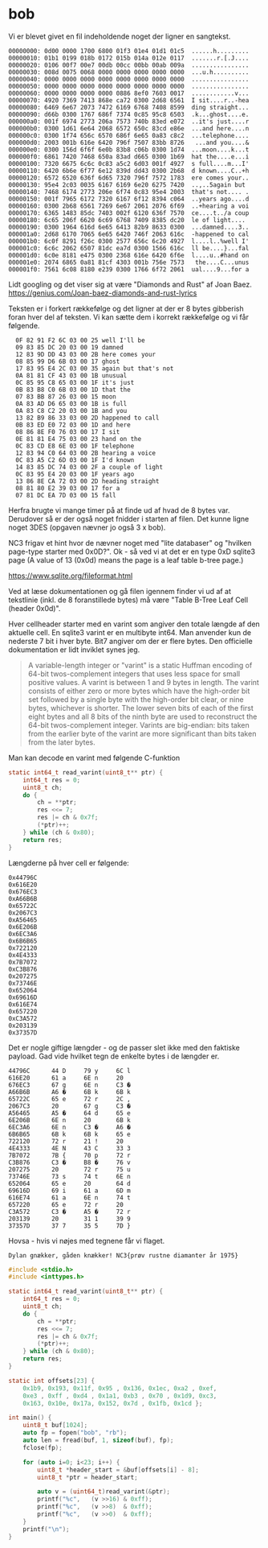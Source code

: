 # bob

Vi er blevet givet en fil indeholdende noget der ligner en sangtekst.

    00000000: 0d00 0000 1700 6800 01f3 01e4 01d1 01c5  ......h.........
    00000010: 01b1 0199 018b 0172 015b 014a 012e 0117  .......r.[.J....
    00000020: 0106 00f7 00e7 00db 00cc 00bb 00ab 009a  ................
    00000030: 008d 0075 0068 0000 0000 0000 0000 0000  ...u.h..........
    00000040: 0000 0000 0000 0000 0000 0000 0000 0000  ................
    00000050: 0000 0000 0000 0000 0000 0000 0000 0000  ................
    00000060: 0000 0000 0000 0000 0886 8ef0 7603 0017  ............v...
    00000070: 4920 7369 7413 868e ca72 0300 2d68 6561  I sit....r..-hea
    00000080: 6469 6e67 2073 7472 6169 6768 7408 8599  ding straight...
    00000090: d66b 0300 1767 686f 7374 0c85 95c8 6503  .k...ghost....e.
    000000a0: 001f 6974 2773 206a 7573 740b 83ed e072  ..it's just....r
    000000b0: 0300 1d61 6e64 2068 6572 650c 83cd e86e  ...and here....n
    000000c0: 0300 1f74 656c 6570 686f 6e65 0a83 c8c2  ...telephone....
    000000d0: 2003 001b 616e 6420 796f 7507 83bb 8726   ...and you....&
    000000e0: 0300 156d 6f6f 6e0b 83b8 c06b 0300 1d74  ...moon....k...t
    000000f0: 6861 7420 7468 650a 83ad d665 0300 1b69  hat the....e...i
    00000100: 7320 6675 6c6c 0c83 a5c2 6d03 001f 4927  s full....m...I'
    00000110: 6420 6b6e 6f77 6e12 839d dd43 0300 2b68  d known....C..+h
    00000120: 6572 6520 636f 6d65 7320 796f 7572 1783  ere comes your..
    00000130: 95e4 2c03 0035 6167 6169 6e20 6275 7420  ..,..5again but 
    00000140: 7468 6174 2773 206e 6f74 0c83 95e4 2003  that's not.... .
    00000150: 001f 7965 6172 7320 6167 6f12 8394 c064  ..years ago....d
    00000160: 0300 2b68 6561 7269 6e67 2061 2076 6f69  ..+hearing a voi
    00000170: 6365 1483 85dc 7403 002f 6120 636f 7570  ce....t../a coup
    00000180: 6c65 206f 6620 6c69 6768 7409 8385 dc20  le of light.... 
    00000190: 0300 1964 616d 6e65 6413 82b9 8633 0300  ...damned....3..
    000001a0: 2d68 6170 7065 6e65 6420 746f 2063 616c  -happened to cal
    000001b0: 6c0f 8291 f26c 0300 2577 656c 6c20 4927  l....l..%well I'
    000001c0: 6c6c 2062 6507 81dc ea7d 0300 1566 616c  ll be....}...fal
    000001d0: 6c0e 8181 e475 0300 2368 616e 6420 6f6e  l....u..#hand on
    000001e0: 2074 6865 0a81 81cf 4303 001b 756e 7573   the....C...unus
    000001f0: 7561 6c08 8180 e239 0300 1766 6f72 2061  ual....9...for a

Lidt googling og det viser sig at være "Diamonds and Rust"
af Joan Baez. <https://genius.com/Joan-baez-diamonds-and-rust-lyrics>

Teksten er i forkert rækkefølge og det ligner at der er 8 bytes gibberish foran hver del af teksten. Vi kan sætte dem i korrekt rækkefølge og vi får følgende.

      0F 82 91 F2 6C 03 00 25 well I'll be
      09 83 85 DC 20 03 00 19 damned
      12 83 9D DD 43 03 00 2B here comes your
      08 85 99 D6 6B 03 00 17 ghost
      17 83 95 E4 2C 03 00 35 again but that's not
      0A 81 81 CF 43 03 00 1B unusual
      0C 85 95 C8 65 03 00 1F it's just
      0B 83 B8 C0 6B 03 00 1D that the
      07 83 BB 87 26 03 00 15 moon
      0A 83 AD D6 65 03 00 1B is full
      0A 83 C8 C2 20 03 00 1B and you
      13 82 B9 86 33 03 00 2D happened to call
      0B 83 ED E0 72 03 00 1D and here
      08 86 8E F0 76 03 00 17 I sit
      0E 81 81 E4 75 03 00 23 hand on the
      0C 83 CD E8 6E 03 00 1F telephone
      12 83 94 C0 64 03 00 2B hearing a voice
      0C 83 A5 C2 6D 03 00 1F I'd known
      14 83 85 DC 74 03 00 2F a couple of light
      0C 83 95 E4 20 03 00 1F years ago
      13 86 8E CA 72 03 00 2D heading straight
      08 81 80 E2 39 03 00 17 for a
      07 81 DC EA 7D 03 00 15 fall

Herfra brugte vi mange timer på at finde ud af hvad de 8 bytes var. Derudover så er der også noget fnidder i starten af filen. Det kunne ligne noget 3DES (opgaven nævner jo også 3 x bob).

NC3 frigav et hint hvor de nævner noget med "lite databaser" og "hvilken page-type starter med 0x0D?". Ok - så ved vi at det er en type 0xD sqlite3 page (A value of 13 (0x0d) means the page is a leaf table b-tree page.)

<https://www.sqlite.org/fileformat.html>

Ved at læse dokumentationen og gå filen igennem finder vi ud af at tekstlinie (inkl. de 8 foranstillede bytes) må være "Table B-Tree Leaf Cell (header 0x0d)".

Hver cellheader starter med en varint som angiver den totale længde af den aktuelle cell. En sqlite3 varint er en multibyte int64. Man anvender kun de nederste 7 bit i hver byte. Bit7 angiver om der er flere bytes. Den officielle dokumentation er lidt inviklet synes jeg.

> A variable-length integer or "varint" is a static Huffman encoding of 64-bit twos-complement integers that uses less space for small positive values. A varint is between 1 and 9 bytes in length. The varint consists of either zero or more bytes which have the high-order bit set followed by a single byte with the high-order bit clear, or nine bytes, whichever is shorter. The lower seven bits of each of the first eight bytes and all 8 bits of the ninth byte are used to reconstruct the 64-bit twos-complement integer. Varints are big-endian: bits taken from the earlier byte of the varint are more significant than bits taken from the later bytes.

Man kan decode en varint med følgende C-funktion

```C
static int64_t read_varint(uint8_t** ptr) {
    int64_t res = 0;
	uint8_t ch;
    do {
		ch = **ptr;
		res <<= 7;
		res |= ch & 0x7f;
		(*ptr)++;
	} while (ch & 0x80);
	return res;
}
```

Længderne på hver cell er følgende:
    
    0x44796C 
    0x616E20 
    0x676EC3 
    0xA66B6B 
    0x65722C 
    0x2067C3 
    0xA56465 
    0x6E206B 
    0x6EC3A6 
    0x6B6B65 
    0x722120 
    0x4E4333 
    0x7B7072 
    0xC3B876 
    0x207275 
    0x73746E 
    0x652064 
    0x69616D 
    0x616E74 
    0x657220 
    0xC3A572 
    0x203139 
    0x37357D 


Det er nogle giftige længder - og de passer slet ikke med den faktiske payload. Gad vide hvilket tegn de enkelte bytes i de længder er.

    44796C      44 D     79 y     6C l 
    616E20      61 a     6E n     20   
    676EC3      67 g     6E n     C3 � 
    A66B6B      A6 �     6B k     6B k 
    65722C      65 e     72 r     2C , 
    2067C3      20       67 g     C3 � 
    A56465      A5 �     64 d     65 e 
    6E206B      6E n     20       6B k 
    6EC3A6      6E n     C3 �     A6 � 
    6B6B65      6B k     6B k     65 e 
    722120      72 r     21 !     20   
    4E4333      4E N     43 C     33 3 
    7B7072      7B {     70 p     72 r 
    C3B876      C3 �     B8 �     76 v 
    207275      20       72 r     75 u 
    73746E      73 s     74 t     6E n 
    652064      65 e     20       64 d 
    69616D      69 i     61 a     6D m 
    616E74      61 a     6E n     74 t 
    657220      65 e     72 r     20   
    C3A572      C3 �     A5 �     72 r 
    203139      20       31 1     39 9 
    37357D      37 7     35 5     7D } 
    
Hovsa - hvis vi nøjes med tegnene får vi flaget.

    Dylan gnækker, gåden knækker! NC3{prøv rustne diamanter år 1975}
    
```C
#include <stdio.h>
#include <inttypes.h>

static int64_t read_varint(uint8_t** ptr) {
    int64_t res = 0;
	uint8_t ch;
    do {
		ch = **ptr;
		res <<= 7;
		res |= ch & 0x7f;
		(*ptr)++;
	} while (ch & 0x80);
	return res;
}

static int offsets[23] {
	0x1b9, 0x193, 0x11f, 0x95 , 0x136, 0x1ec, 0xa2 , 0xef,
	0xe3 , 0xff , 0xd4 , 0x1a1, 0xb3 , 0x70 , 0x1d9, 0xc3,
	0x163, 0x10e, 0x17a, 0x152, 0x7d , 0x1fb, 0x1cd };

int main() {
	uint8_t buf[1024];
	auto fp = fopen("bob", "rb");
	auto len = fread(buf, 1, sizeof(buf), fp);
	fclose(fp);

	for (auto i=0; i<23; i++) {
		uint8_t *header_start = &buf[offsets[i] - 8];
		uint8_t *ptr = header_start;

		auto v = (uint64_t)read_varint(&ptr);
		printf("%c",   (v >>16) & 0xff);
		printf("%c",   (v >>8)  & 0xff);
		printf("%c",   (v >>0)  & 0xff);
	}
	printf("\n");
}
```
